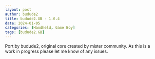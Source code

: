```yaml
---
layout: post
author: budude2
title: budude2.GB - 1.0.4
date: 2024-01-05
categories: [Handheld, Game Boy]
tags: [budude2.GB]
---
```

Port by budude2, original core created by mister community. As this is a work in progress please let me know of any issues.
